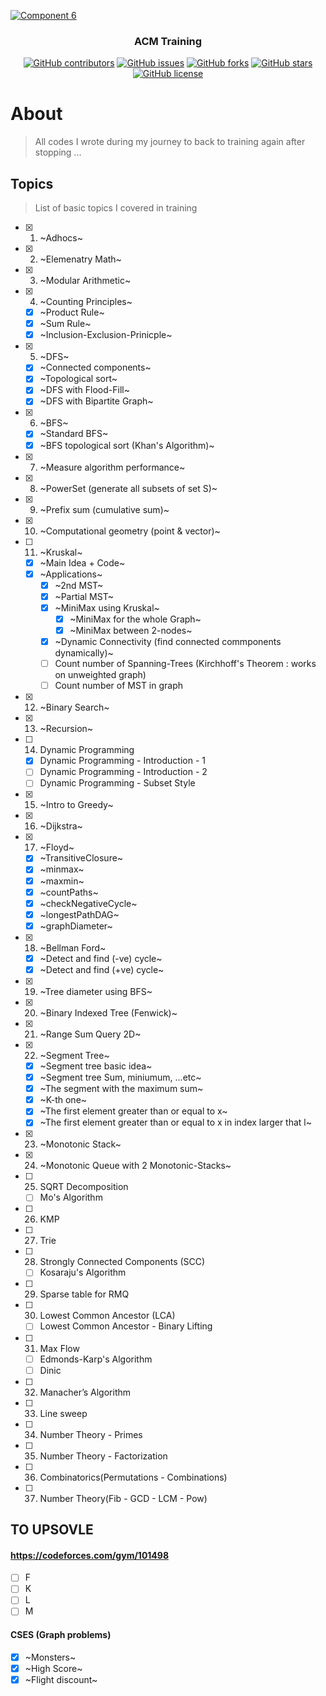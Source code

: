 <p align="center">
  <a href="https://github.com/AbdallahHemdan/CP__Training" rel="noopener">
    
  ![Component 6](https://user-images.githubusercontent.com/40190772/94355576-67f9b300-0085-11eb-97fd-211d1d1b50f2.png)
  
  </a>
</p>

<h3 align="center">ACM Training</h3>
<div align="center">

[![GitHub contributors](https://img.shields.io/github/contributors/AbdallahHemdan/CP__Training)](https://github.com/AbdallahHemdan/CP__Training/contributors)
[![GitHub issues](https://img.shields.io/github/issues/AbdallahHemdan/CP__Training)](https://github.com/AbdallahHemdan/CP__Training/issues)
[![GitHub forks](https://img.shields.io/github/forks/AbdallahHemdan/CP__Training)](https://github.com/AbdallahHemdan/CP__Training/network)
[![GitHub stars](https://img.shields.io/github/stars/AbdallahHemdan/CP__Training)](https://github.com/AbdallahHemdan/CP__Training/stargazers)
[![GitHub license](https://img.shields.io/github/license/AbdallahHemdan/CP__Training)](https://github.com/AbdallahHemdan/CP__Training/blob/master/LICENSE)


</div>


# About
> All codes I wrote during my journey to back to training again after stopping ...


## Topics 
> List of basic topics I covered in training

- [x] 1. ~Adhocs~
- [x] 2. ~Elemenatry Math~
- [x] 3. ~Modular Arithmetic~
- [x] 4. ~Counting Principles~
  - [x] ~Product Rule~
  - [x] ~Sum Rule~
  - [x] ~Inclusion-Exclusion-Prinicple~
- [x] 5. ~DFS~
  - [x] ~Connected components~
  - [x] ~Topological sort~
  - [x] ~DFS with Flood-Fill~
  - [x] ~DFS with Bipartite Graph~
- [x] 6. ~BFS~
  - [x] ~Standard BFS~
  - [x] ~BFS topological sort (Khan's Algorithm)~
- [x] 7. ~Measure algorithm performance~
- [x] 8. ~PowerSet (generate all subsets of set S)~
- [x] 9. ~Prefix sum (cumulative sum)~
- [x] 10. ~Computational geometry (point & vector)~
- [ ] 11. ~Kruskal~
  - [x] ~Main Idea + Code~
  - [x] ~Applications~
      - [x] ~2nd MST~
      - [x] ~Partial MST~
      - [x] ~MiniMax using Kruskal~
        - [x] ~MiniMax for the whole Graph~
        - [x] ~MiniMax between 2-nodes~
      - [x] ~Dynamic Connectivity (find connected commponents dynamically)~
      - [ ] Count number of Spanning-Trees (Kirchhoff's Theorem : works on unweighted graph)
      - [ ] Count number of MST in graph
- [x] 12. ~Binary Search~
- [x] 13. ~Recursion~
- [ ] 14. Dynamic Programming
  - [x] Dynamic Programming - Introduction - 1
  - [ ] Dynamic Programming - Introduction - 2
  - [ ] Dynamic Programming - Subset Style
- [x] 15. ~Intro to Greedy~
- [x] 16. ~Dijkstra~
- [x] 17. ~Floyd~
  - [x] ~TransitiveClosure~
  - [x] ~minmax~
  - [x] ~maxmin~
  - [x] ~countPaths~
  - [x] ~checkNegativeCycle~
  - [x] ~longestPathDAG~
  - [x] ~graphDiameter~
- [x] 18. ~Bellman Ford~
  - [x] ~Detect and find (-ve) cycle~
  - [x] ~Detect and find (+ve) cycle~
- [x] 19. ~Tree diameter using BFS~
- [x] 20. ~Binary Indexed Tree (Fenwick)~
- [x] 21. ~Range Sum Query 2D~
- [x] 22. ~Segment Tree~
  - [x] ~Segment tree basic idea~
  - [x] ~Segment tree Sum, miniumum, ...etc~
  - [x] ~The segment with the maximum sum~
  - [x] ~K-th one~
  - [x] ~The first element greater than or equal to x~
  - [x] ~The first element greater than or equal to x in index larger that l~
- [x] 23. ~Monotonic Stack~
- [x] 24. ~Monotonic Queue with 2 Monotonic-Stacks~
- [ ] 25. SQRT Decomposition
  - [ ] Mo's Algorithm
- [ ] 26. KMP
- [ ] 27. Trie
- [ ] 28. Strongly Connected Components (SCC)
  - [ ] Kosaraju's Algorithm
- [ ] 29. Sparse table for RMQ
- [ ] 30. Lowest Common Ancestor (LCA)
  - [ ] Lowest Common Ancestor - Binary Lifting
- [ ] 31. Max Flow
  - [ ] Edmonds-Karp's Algorithm
  - [ ] Dinic
- [ ] 32. Manacher’s Algorithm
- [ ] 33. Line sweep
- [ ] 34. Number Theory - Primes
- [ ] 35. Number Theory - Factorization
- [ ] 36. Combinatorics(Permutations - Combinations)
- [ ] 37. Number Theory(Fib - GCD - LCM - Pow)

## TO UPSOVLE
#### https://codeforces.com/gym/101498
- [ ] F
- [ ] K
- [ ] L
- [ ] M

#### CSES (Graph problems)
- [x] ~Monsters~
- [x] ~High Score~
- [x] ~Flight discount~
